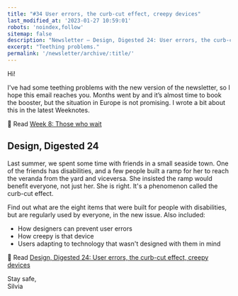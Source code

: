 ```yaml
---
title: "#34 User errors, the curb-cut effect, creepy devices"
last_modified_at: '2023-01-27 10:59:01'
robots: 'noindex,follow'
sitemap: false
description: "Newsletter – Design, Digested 24: User errors, the curb-cut effect, creepy devices"
excerpt: "Teething problems."
permalink: '/newsletter/archive/:title/'
---
```

Hi!

I've had some teething problems with the new version of the newsletter, so I hope this email reaches you. Months went by and it’s almost time to book the booster, but the situation in Europe is not promising. I wrote a bit about this in the latest Weeknotes.

<p class="detached">🔗 Read <a href="{{ site.url }}/weeknotes/weeknotes-8/">Week 8: Those who wait</a></p>

## Design, Digested 24

Last summer, we spent some time with friends in a small seaside town. One of the friends has disabilities, and a few people built a ramp for her to reach the veranda from the yard and viceversa. She insisted the ramp would benefit everyone, not just her. She is right. It's a phenomenon called the curb-cut effect.

Find out what are the eight items that were built for people with disabilities, but are regularly used by everyone, in the new issue. Also included:

<ul class="smd-ul">
  <li>How designers can prevent user errors</li>
  <li>How creepy is that device</li>
  <li>Users adapting to technology that wasn't designed with them in mind</li>
</ul>

<p class="detached">🔗 Read <a href="{{ site.url }}/design-digested/design-digested-24/">Design, Digested 24: User errors, the curb-cut effect, creepy devices</a></p>

<p class="detached">Stay safe,<br>
Silvia</p>
